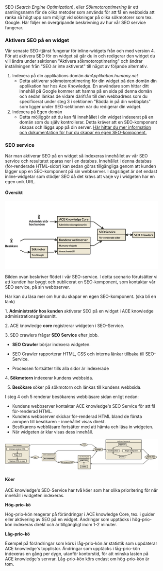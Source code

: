 SEO (_Search Engine Optimization_), eller _Sökmotoroptimering_ är ett samlingsnamn för de olika metoder som används för att få en webbsida att ranka så högt upp som möjligt vid sökningar på olika sökmotorer som tex. Google. Här följer en övergripande beskrivning av hur vår SEO service fungerar.

### Aktivera SEO på en widget

Vår senaste SEO-tjänst fungerar för inline-widgets från och med version 4\. För att aktivera SEO för en widget så går du in och redigerar den widget du vill ändra under sektionen "Aktivera sökmotoroptimering" och ändrar inställningen från "SEO är inte aktiverat" till något av följande alternativ.

1.  Indexera på din applikations domän _dinApplikation.humany.net_
    *   Detta aktiverar sökmotoroptimering för din widget på den domän din applikation har hos Ace Knowledge. En användare som hittar ditt innehåll på Google kommer att hamna på en sida på denna domän och sedan länkas de vidare därifrån till den webbadress som du specificerat under steg 3 i sektionen "Bädda in på din webbplats" som ligger under SEO-sektionen när du redigerar din widget. 
2.  Indexera på Egen domän
    *   Detta möjliggör att du kan få innehållet i din widget indexerat på en domän som du själv kontrollerar. Detta kräver att en SEO-komponent skapas och läggs upp på din server. [Här hittar du mer information och dokumentation för hur du skapar en egen SEO-komponent.](https://github.com/Humany/humany-docs/tree/master/SEO)

### SEO service

När man aktiverar SEO på en widget så indexeras innehållet av vår SEO service och resultatet sparas ner i en databas. Innehållet i denna databas (för-renderade HTML-sidor) kan sedan göras tillgängliga genom att kunden lägger upp en SEO-komponent på sin webbserver. I dagsläget är det endast inline-widgetar som stödjer SEO då det krävs att varje vy i widgeten har en egen unik URL.

#### Översikt

![](schema_overview.png)

Bilden ovan beskriver flödet i vår SEO-service. I detta scenario förutsätter vi att kunden har byggt och publicerat en SEO-komponent, som kontaktar vår SEO service, på sin webbserver.

Här kan du läsa mer om hur du skapar en egen SEO-komponent. (ska bli en länk)

1\. **Administratör hos kunden** aktiverar SEO på en widget i ACE knowledge administrationsgränssnitt. 

2\. ACE knowledge **core** registrerar widgeten i SEO-Service.

3\. SEO crawlers frågar **SEO Service** efter jobb.

*   **SEO Crawler** börjar indexera widgeten.

*   SEO Crawler rapporterar HTML, CSS och interna länkar tillbaka till SEO-Service.

*   Processen fortsätter tills alla sidor är indexerade

4\. **Sökmotorn** indexerar kundens webbsida. 

5. **Besökare** söker på sökmotorn och länkas till kundens webbsida.

I steg 4 och 5 renderar besökarens webbläsare sidan enligt nedan:

*   Kundens webbserver kontaktar ACE knowledge's SEO Service för att få för-renderad HTML.
*   Kundens webbserver skickar för-renderad HTML bland de första anropen till besökaren - innehållet visas direkt.
*   Besökarens webbläsare fortsätter med att hämta och läsa in widgeten.
*   När widgeten är klar visas dess innehåll.

![](schema_detailed.png)

#### Köer

ACE knowledge's SEO-Service har två köer som har olika prioritering för när innehåll i widgeten indexeras.

**Hög-prio-kö**

Hög-prio-kön reagerar på förändringar i ACE knowledge Core, tex. i guider eller aktivering av SEO på en widget. Ändringar som upptäcks i hög-prio-kön indexeras direkt och är tillgängligt inom 1-2 minuter.

**Låg-prio-kö**

Exempel på förändringar som körs i låg-prio-kön är statistik som uppdaterar ACE knowledge's topplistor. Ändringar som upptäcks i låg-prio-kön indexeras en gång per dygn, utanför kontorstid, för att minska lasten på ACE knowledge's servrar. Låg-prio-kön körs endast om hög-prio-kön är tom.